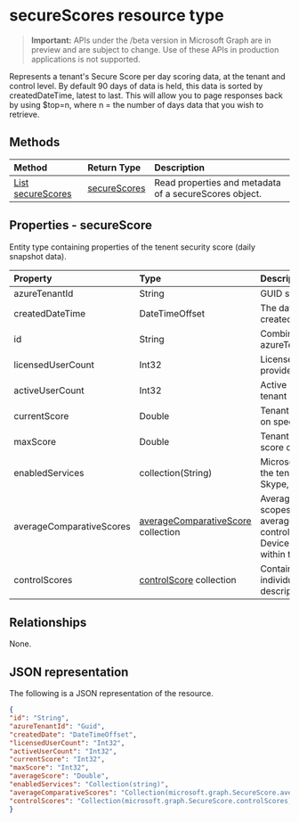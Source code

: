 # secureScores resource type

> **Important:** APIs under the /beta version in Microsoft Graph are in preview and are subject to change. Use of these APIs in production applications is not supported.

Represents a tenant's Secure Score per day scoring data, at the tenant and control level. By default 90 days of data is held, this data is sorted by createdDateTime, latest to last. This will allow you to page responses back by using $top=n, where n = the number of days data that you wish to retrieve. 


## Methods

| Method   | Return Type|Description|
|:---------------|:--------|:----------|
|[List secureScores](../api/get_secureScores.md) | [secureScores](secureScores.md) |Read properties and metadata of a secureScores object.|


## Properties - secureScore
Entity type containing properties of the tenent security score (daily snapshot data).

|Property |Type |Description |
|:--|:--|:--|
|	azureTenantId	|	String	|	GUID string for tenant ID	|
|	createdDateTime	|	DateTimeOffset	|	The date  when the entity is created  |
|	id	|	String	|	Combination of azureTenantId_createdDateTime	|
|	licensedUserCount	|	Int32	|	Licensed user count of the provided tenant	|
|	activeUserCount	|	Int32	|	Active user count of the given tenant	|
|	currentScore	|	Double	|	Tenant current attained score on specified date	|
|	maxScore |	Double	|	Tenant maximum possible score on specified date	|
|	enabledServices |	collection(String)	|	Microsoft provided services for the tenant (Ex: Excahnge online, Skype, Sharepoint etc)	|
|	averageComparativeScores |	[averageComparativeScore](averageComparativeScore.md) collection	|Average score by different scopes(ex: average by industry, average by seating etc) and control category (Identity, Data, Device, Apps, Infrastructure) within the scope	|
|	controlScores |	[controlScore](controlScore.md) collection	|	Contains tenant score for individual control and control description	|


## Relationships

None.

## JSON representation

The following is a JSON representation of the resource.

<!-- {
  "blockType": "resource",
  "optionalProperties": [

  ],
  "@odata.type": "microsoft.graph.secureScores"
}-->

```json
{
"id": "String",
"azureTenantId": "Guid",
"createdDate": "DateTimeOffset",
"licensedUserCount": "Int32",
"activeUserCount": "Int32",
"currentScore": "Int32",
"maxScore": "Int32",
"averageScore": "Double",
"enabledServices": "Collection(string)",
"averageComparativeScores": "Collection(microsoft.graph.SecureScore.averageComparativeScores)",
"controlScores": "Collection(microsoft.graph.SecureScore.controlScores)",
}

```


<!-- {
  "type": "#page.annotation",
  "description": "secureScores resource",
  "keywords": "",
  "section": "documentation",
  "tocPath": ""
}-->
